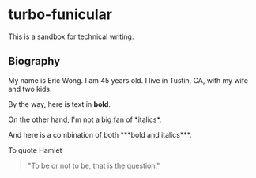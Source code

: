 # turbo-funicular
This is a sandbox for technical writing.

## Biography

<p>My name is Eric Wong. I am 45 years old. I live in Tustin, CA, with my wife and two kids.</p>

By the way, here is text in **bold**.

<p>On the other hand, I'm not a big fan of *italics*.</p>

<p>And here is a combination of both ***bold and italics***.</p>

<p>To quote Hamlet</p>

><p>"To be or not to be, that is the question."</p>

